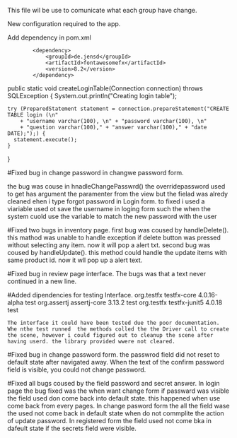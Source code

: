 This file wil be use to comunicate what each group have change.

New configuration required to the app.

Add dependency in pom.xml 

<!--dipendencies for fontaesome -->
			<dependency>
    			<groupId>de.jensd</groupId>
    			<artifactId>fontawesomefx</artifactId>
    			<version>8.2</version>
			</dependency>
<!--dipendencies for fontaesome -->


<!--this method has been fixed. Deleted Primary Key userId and increase form 20 to 100 fields of attribute.-->
<!--WARMING I DO NOT THING THE THIS VERSION WILL WORK FOR BASE CASES.-->
public static void createLoginTable(Connection connection) throws SQLException {
	System.out.println("Creating login table");

    try (PreparedStatement statement = connection.prepareStatement("CREATE TABLE login (\n"
        + "username varchar(100), \n" + "password varchar(100), \n"
        + "question varchar(100)," + "answer varchar(100)," + "date DATE);");) {
      statement.execute();
    }
  }


#Fixed bug in change password in changwe password form.

the bug was couse in hnadleChangePasswrd() the overridepassword used to get has argument the paramenter from the view but the fielad was alredy cleaned ehen i type forgot password in Login form. to fixed i used a viariable used ot save the username in loging form such the when the system cuold use the variable to match the new password with the user 

#Fixed two bugs in inventory page.
  first bug was coused by handleDelete(). this mathod was unable to handle exception if delete button was pressed without selecting any item. now it will pop a alert txt.
  second bug was coused by  handleUpdate(). this method could handle the update items with same product id. now it wll pop up a alert text.

#Fixed bug in review page interface.
  The bugs was that a text never continued in a new line. 

#Added dipendencies for testing Interface.
  <dependency>
    		<groupId>org.testfx</groupId>
    		<artifactId>testfx-core</artifactId>
    		<version>4.0.16-alpha</version>
    		<scope>test</scope>
		</dependency>
		<dependency>
			<groupId>org.assertj</groupId>
			<artifactId>assertj-core</artifactId>
			<version>3.13.2</version>
			<scope>test</scope>
		</dependency>
		<dependency>
			<groupId>org.testfx</groupId>
			<artifactId>testfx-junit5</artifactId>
			<version>4.0.18</version>
			<scope>test</scope>
		</dependency>
	
  	The interface it could have been tested due the poor documentation. Whe nthe test runned  the methods colled the the Driver call to create the scene, however i could figured out to cleanup the scene after having userd. the library provided wwere not cleared. 
#Fixed  bug in change password form. 
	the passwrod field did not reset to default state after navigated away.
	When the text of the confirm password field is visible, you could not change password. 

#Fixed all bugs coused by the field password and secret answer.
	In login page the bug fixed was the when  want change form if passward was visible the field used don come back into default state. this happened when use come back from every pages.
	In change pasword form the all the field wase the used not come back in default state when do not commplite the action of update password.
	In registered form the field used not come bka in dafeult state if the secrets field were visible. 

